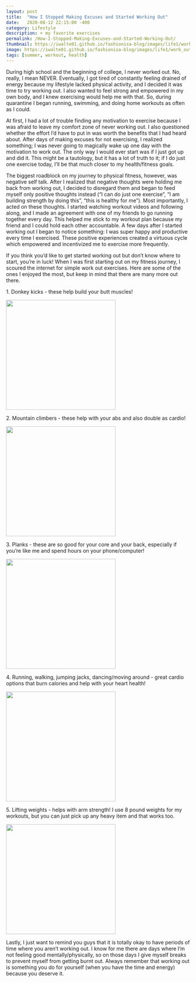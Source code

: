 ```yaml
---
layout: post
title:  "How I Stopped Making Excuses and Started Working Out"
date:   2020-08-12 22:15:00 -400
category: Lifestyle
description: + my favorite exercises
permalink: /How-I-Stopped-Making-Excuses-and-Started-Working-Out/
thumbnail: https://iwalte01.github.io/fashionisa-blog/images/life1/work_out_thumbnail.jpg
image: https://iwalte01.github.io/fashionisa-blog/images/life1/work_out_thumbnail.jpg
tags: [summer, workout, health]
---
```


During high school and the beginning of college, I never worked out. No, really, I mean NEVER. Eventually, I got tired of constantly feeling drained of energy because my lifestyle lacked physical activity, and I decided it was time to try working out. I also wanted to feel strong and empowered in my own body, and I knew exercising would help me with that. So, during quarantine I began running, swimming, and doing home workouts as often as I could. 

At first, I had a lot of trouble finding any motivation to exercise because I was afraid to leave my comfort zone of never working out. I also questioned whether the effort I’d have to put in was worth the benefits that I had heard about. After days of making excuses for not exercising, I realized something; I was never going to magically wake up one day with the motivation to work out. The only way I would ever start was if I just got up and did it. This might be a tautology, but it has a lot of truth to it; if I do just one exercise today, I’ll be that much closer to my health/fitness goals. 

The biggest roadblock on my journey to physical fitness, however, was negative self talk. After I realized that negative thoughts were holding me back from working out, I decided to disregard them and began to feed myself only positive thoughts instead (“I can do just one exercise”, “I am building strength by doing this”, “this is healthy for me”). Most importantly, I acted on these thoughts. I started watching workout videos and following along, and I made an agreement with one of my friends to go running together every day. This helped me stick to my workout plan because my friend and I could hold each other accountable. A few days after I started working out I began to notice something: I was super happy and productive every time I exercised. These positive experiences created a virtuous cycle which empowered and incentivized me to exercise more frequently.

If you think you’d like to get started working out but don’t know where to start, you’re in luck! When I was first starting out on my fitness journey, I scoured the internet for simple work out exercises. Here are some of the ones I enjoyed the most, but keep in mind that there are many more out there.

<p> 1. Donkey kicks - these help build your butt muscles!</p> 

<img src="/fashionisa-blog/images/life1/donkey_kick.jpg" height="300px">

<p> 2. Mountain climbers - these help with your abs and also double as cardio! </p>

<img src="/fashionisa-blog/images/life1/mountain_climber.jpg" height="300px">

<p> 3. Planks - these are so good for your core and your back, especially if you’re like me and spend hours on your phone/computer! </p>

<img src="/fashionisa-blog/images/life1/plank.jpg" height="300px">

<p> 4. Running, walking, jumping jacks, dancing/moving around - great cardio options that burn calories and help with your heart health! </p>

<img src="/fashionisa-blog/images/life1/running.jpg" height="300px">

<p> 5. Lifting weights - helps with arm strength! I use 8 pound weights for my workouts, but you can just pick up any heavy item and that works too. </p>

<img src="/fashionisa-blog/images/life1/lifting.jpg" height="300px">

Lastly, I just want to remind you guys that it is totally okay to have periods of time where you aren’t working out. I know for me there are days where I’m not feeling good mentally/physically, so on those days I give myself breaks to prevent myself from getting burnt out. Always remember that working out is something you do for yourself (when you have the time and energy) because you deserve it.
